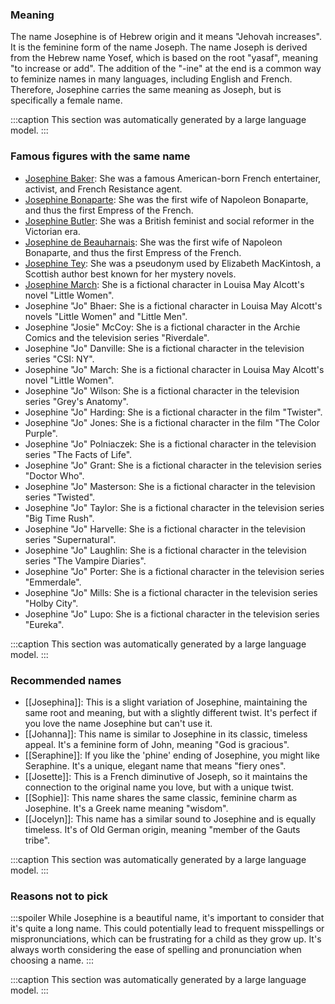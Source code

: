 ### Meaning
The name Josephine is of Hebrew origin and it means "Jehovah increases". It is the feminine form of the name Joseph. The name Joseph is derived from the Hebrew name Yosef, which is based on the root "yasaf", meaning "to increase or add". The addition of the "-ine" at the end is a common way to feminize names in many languages, including English and French. Therefore, Josephine carries the same meaning as Joseph, but is specifically a female name.

:::caption
This section was automatically generated by a large language model.
:::

### Famous figures with the same name
- [Josephine Baker](https://en.wikipedia.org/wiki/Josephine_Baker): She was a famous American-born French entertainer, activist, and French Resistance agent.
- [Josephine Bonaparte](https://en.wikipedia.org/wiki/Josephine_Bonaparte): She was the first wife of Napoleon Bonaparte, and thus the first Empress of the French.
- [Josephine Butler](https://en.wikipedia.org/wiki/Josephine_Butler): She was a British feminist and social reformer in the Victorian era.
- [Josephine de Beauharnais](https://en.wikipedia.org/wiki/Josephine_de_Beauharnais): She was the first wife of Napoleon Bonaparte, and thus the first Empress of the French.
- [Josephine Tey](https://en.wikipedia.org/wiki/Josephine_Tey): She was a pseudonym used by Elizabeth MacKintosh, a Scottish author best known for her mystery novels.
- [Josephine March](https://en.wikipedia.org/wiki/Josephine_March): She is a fictional character in Louisa May Alcott's novel "Little Women".
- Josephine "Jo" Bhaer: She is a fictional character in Louisa May Alcott's novels "Little Women" and "Little Men".
- Josephine "Josie" McCoy: She is a fictional character in the Archie Comics and the television series "Riverdale".
- Josephine "Jo" Danville: She is a fictional character in the television series "CSI: NY".
- Josephine "Jo" March: She is a fictional character in Louisa May Alcott's novel "Little Women".
- Josephine "Jo" Wilson: She is a fictional character in the television series "Grey's Anatomy".
- Josephine "Jo" Harding: She is a fictional character in the film "Twister".
- Josephine "Jo" Jones: She is a fictional character in the film "The Color Purple".
- Josephine "Jo" Polniaczek: She is a fictional character in the television series "The Facts of Life".
- Josephine "Jo" Grant: She is a fictional character in the television series "Doctor Who".
- Josephine "Jo" Masterson: She is a fictional character in the television series "Twisted".
- Josephine "Jo" Taylor: She is a fictional character in the television series "Big Time Rush".
- Josephine "Jo" Harvelle: She is a fictional character in the television series "Supernatural".
- Josephine "Jo" Laughlin: She is a fictional character in the television series "The Vampire Diaries".
- Josephine "Jo" Porter: She is a fictional character in the television series "Emmerdale".
- Josephine "Jo" Mills: She is a fictional character in the television series "Holby City".
- Josephine "Jo" Lupo: She is a fictional character in the television series "Eureka".

:::caption
This section was automatically generated by a large language model.
:::

### Recommended names
- [[Josephina]]: This is a slight variation of Josephine, maintaining the same root and meaning, but with a slightly different twist. It's perfect if you love the name Josephine but can't use it.
- [[Johanna]]: This name is similar to Josephine in its classic, timeless appeal. It's a feminine form of John, meaning "God is gracious".
- [[Seraphine]]: If you like the 'phine' ending of Josephine, you might like Seraphine. It's a unique, elegant name that means "fiery ones".
- [[Josette]]: This is a French diminutive of Joseph, so it maintains the connection to the original name you love, but with a unique twist.
- [[Sophie]]: This name shares the same classic, feminine charm as Josephine. It's a Greek name meaning "wisdom".
- [[Jocelyn]]: This name has a similar sound to Josephine and is equally timeless. It's of Old German origin, meaning "member of the Gauts tribe".

:::caption
This section was automatically generated by a large language model.
:::

### Reasons not to pick
:::spoiler
While Josephine is a beautiful name, it's important to consider that it's quite a long name. This could potentially lead to frequent misspellings or mispronunciations, which can be frustrating for a child as they grow up. It's always worth considering the ease of spelling and pronunciation when choosing a name.
:::

:::caption
This section was automatically generated by a large language model.
:::
